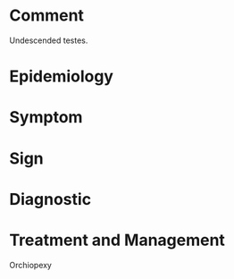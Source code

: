 # Comment

Undescended testes.

# Epidemiology

# Symptom

# Sign

# Diagnostic

# Treatment and Management

Orchiopexy
